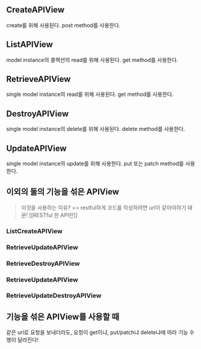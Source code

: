## CreateAPIView

create를 위해 사용된다.
post method를 사용한다.

## ListAPIView

model instance의 콜렉션의 read를 위해 사용된다.
get method를 사용한다.

## RetrieveAPIView

single model instance의 read를 위해 사용된다.
get method를 사용한다.

## DestroyAPIView

single model instance의 delete를 위해 사용된다.
delete method를 사용한다.

## UpdateAPIView

single model instance의 update를 위해 사용한다.
put 또는 patch method를 사용한다.


## 이외의 둘의 기능을 섞은 APIView

> 이것을 사용하는 이유?
> => restful하게 코드를 작성하려면 url이 같아야하기 때문!
> [[RESTful 한 API란]]

### ListCreateAPIView

### RetrieveUpdateAPIView

### RetrieveDestroyAPIView

### RetrieveUpdateAPIView

### RetrieveUpdateDestroyAPIView

## 기능을 섞은 APIView를 사용할 때

같은 url로 요청을 보내더라도, 요청이 get이냐, put/patch냐 delete냐에 따라 기능 수행이 달라진다!




